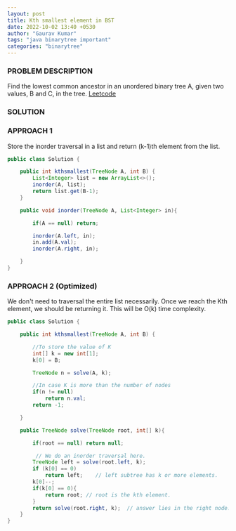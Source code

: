```yaml
---
layout: post
title: Kth smallest element in BST
date: 2022-10-02 13:40 +0530
author: "Gaurav Kumar"
tags: "java binarytree important"
categories: "binarytree"
---
```


### PROBLEM DESCRIPTION

Find the lowest common ancestor in an unordered binary tree A, given two values, B and C, in the tree.
[Leetcode](https://leetcode.com/problems/lowest-common-ancestor-of-a-binary-tree/)

### SOLUTION

### APPROACH 1

Store the inorder traversal in a list and return (k-1)th element from the list.

```java
public class Solution {

    public int kthsmallest(TreeNode A, int B) {
        List<Integer> list = new ArrayList<>();
        inorder(A, list);
        return list.get(B-1);
    }

    public void inorder(TreeNode A, List<Integer> in){

        if(A == null) return;

        inorder(A.left, in);
        in.add(A.val);
        inorder(A.right, in);

    }
}
```

### APPROACH 2 (Optimized)

We don't need to traversal the entire list necessarily. Once we reach the Kth element, we should be returning it. This will be O(k) time complexity.  

```java
public class Solution {

    public int kthsmallest(TreeNode A, int B) {

        //To store the value of K
        int[] k = new int[1];
        k[0] = B;

        TreeNode n = solve(A, k);

        //In case K is more than the number of nodes
        if(n != null)
            return n.val;
        return -1;

    }

    public TreeNode solve(TreeNode root, int[] k){

        if(root == null) return null;

         // We do an inorder traversal here. 
        TreeNode left = solve(root.left, k);
        if (k[0] == 0)
            return left;    // left subtree has k or more elements. 
        k[0]--;
        if(k[0] == 0){
            return root; // root is the kth element.
        }
        return solve(root.right, k);  // answer lies in the right node.
    }
}
```
